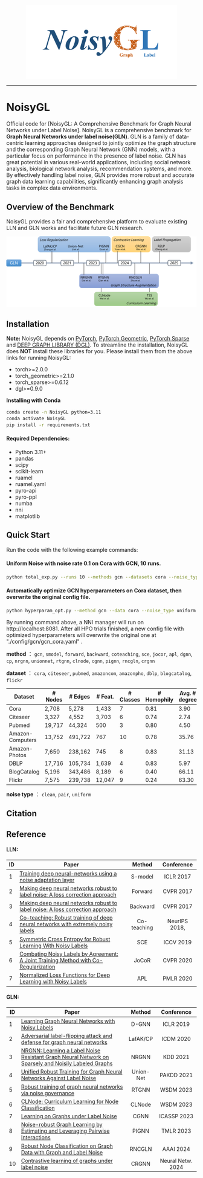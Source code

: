 <div align="center">

<img src="img/logo.png" border="0" width=400px/>

</div>



------

# NoisyGL

Official code for [NoisyGL: A Comprehensive Benchmark for Graph Neural Networks under Label Noise]. NoisyGL is a comprehensive benchmark for **Graph Neural Networks under label noise(GLN)**. 
GLN is a family of data-centric learning approaches designed to jointly optimize the graph structure and the corresponding Graph Neural Network (GNN) models, with a particular focus on performance in the presence of label noise. GLN has great potential in various real-world applications, including social network analysis, biological network analysis, recommendation systems, and more. By effectively handling label noise, GLN provides more robust and accurate graph data learning capabilities, significantly enhancing graph analysis tasks in complex data environments.

## Overview of the Benchmark
NoisyGL provides a fair and comprehensive platform to evaluate existing LLN and GLN works and facilitate future GLN research.

![timeline](img/timeline.png)

## Installation
<!--
[PyTorch](https://pytorch.org/get-started/previous-versions/)
[PyTorch Geometric, PyTorch Sparse](https://data.pyg.org/whl/)
[DEEP GRAPH LIBRARY (DGL)](https://data.dgl.ai/wheels/repo.html)
-->
**Note:** NoisyGL depends on [PyTorch](https://pytorch.org/), [PyTorch Geometric](https://pytorch-geometric.readthedocs.io/en/latest/install/installation.html), [PyTorch Sparse](https://github.com/rusty1s/pytorch_sparse) and [DEEP GRAPH LIBRARY (DGL)](https://www.dgl.ai/pages/start.html). To streamline the installation, NoisyGL does **NOT** install these libraries for you. Please install them from the above links for running NoisyGL:

- torch>=2.0.0
- torch_geometric>=2.1.0
- torch_sparse>=0.6.12
- dgl>=0.9.0

**Installing with Conda**
``` bash
conda create -n NoisyGL python=3.11
conda activate NoisyGL
pip install -r requirements.txt
```


#### Required Dependencies:
- Python 3.11+
- pandas
- scipy
- scikit-learn
- ruamel 
- ruamel.yaml
- pyro-api
- pyro-ppl
- numba
- nni
- matplotlib

## Quick Start
Run the code with the following example commands:<br>
####  Uniform Noise with noise rate 0.1 on Cora with GCN, 10 runs.
``` bash
python total_exp.py --runs 10 --methods gcn --datasets cora --noise_type uniform --noise_rate 0.1 --device cuda:0 --seed 3000 --ignore_warnings True
```

####  Automatically optimize GCN hyperparameters on Cora dataset, then overwrite the original config file.
``` bash
python hyperparam_opt.py --method gcn --data cora --noise_type uniform --noise_rate 0.1 --device cuda:0 --max_trial_number 20 --trial_concurrency 4 --port 8081 --update_config True
```
By running command above, a NNI manager will run on http://localhost:8081. 
After all HPO trials finished, a new config file with optimized hyperparameters will overwrite the original one at "./config/gcn/gcn_cora.yaml" .


**method** ： 
`gcn`, `smodel`, `forward`, `backward`, `coteaching`, `sce`, `jocor`, `apl`, `dgnn`, `cp`, `nrgnn`, `unionnet`, `rtgnn`, `clnode`, `cgnn`, `pignn`, `rncgln`, `crgnn`

**dataset** ： 
`cora`, `citeseer`, `pubmed`, `amazoncom`, `amazonpho`, `dblp`, `blogcatalog`, `flickr`

| Dataset          | # Nodes | # Edges | # Feat. | # Classes | # Homophily | Avg. # degree |
|------------------|---------|---------|---------|-----------|-------------|---------------|
| Cora             | 2,708   | 5,278   | 1,433   | 7         | 0.81        | 3.90          |
| Citeseer         | 3,327   | 4,552   | 3,703   | 6         | 0.74        | 2.74          |
| Pubmed           | 19,717  | 44,324  | 500     | 3         | 0.80        | 4.50          |
| Amazon-Computers | 13,752  | 491,722 | 767     | 10        | 0.78        | 35.76         |
| Amazon-Photos    | 7,650   | 238,162 | 745     | 8         | 0.83        | 31.13         |
| DBLP             | 17,716  | 105,734 | 1,639   | 4         | 0.83        | 5.97          |
| BlogCatalog      | 5,196   | 343,486 | 8,189   | 6         | 0.40        | 66.11         |
| Flickr           | 7,575   | 239,738 | 12,047  | 9         | 0.24        | 63.30         |

**noise type** ： 
`clean`, `pair`, `uniform`

## Citation

## Reference
#### LLN:
| **ID** | **Paper**                                                                                                                | **Method**  | **Conference** |
|--------|--------------------------------------------------------------------------------------------------------------------------|:-----------:|:--------------:|
| 1      | [Training deep neural-networks using a noise adaptation layer](https://openreview.net/pdf?id=H12GRgcxg)                  |   S-model   |   ICLR 2017    |
| 2      | [Making deep neural networks robust to label noise: A loss correction approach](https://arxiv.org/pdf/1609.03683)        |   Forward   |   CVPR 2017    | 
| 3      | [Making deep neural networks robust to label noise: A loss correction approach](https://arxiv.org/pdf/1609.03683)  |  Backward   |   CVPR 2017    | 
| 4      | [Co-teaching: Robust training of deep neural networks with extremely noisy labels](https://arxiv.org/pdf/1804.06872)     | Co-teaching | NeurIPS 2018,  |
| 5      | [Symmetric Cross Entropy for Robust Learning With Noisy Labels](https://arxiv.org/pdf/1908.06112)                        |     SCE     |   ICCV 2019    |
| 6      | [Combating Noisy Labels by Agreement: A Joint Training Method with Co-Regularization](https://arxiv.org/pdf/2003.02752) |    JoCoR    |   CVPR 2020    |
| 7      | [Normalized Loss Functions for Deep Learning with Noisy Labels](https://proceedings.mlr.press/v119/ma20c/ma20c-supp.pdf) |     APL     |   PMLR 2020    |

#### GLN:
| **ID** | **Paper** | **Method** | **Conference** |
|--------|---------|:----------:|:--------------:|
| 1      | [Learning Graph Neural Networks with Noisy Labels](https://arxiv.org/abs/1905.01591)      |   D-GNN    |   ICLR 2019    |
| 2      | [Adversarial label-flipping attack and defense for graph neural networks](https://ieeexplore.ieee.org/document/9338299) |  LafAK/CP  |   ICDM 2020    |
| 3      | [NRGNN: Learning a Label Noise Resistant Graph Neural Network on Sparsely and Noisily Labeled Graphs](https://dl.acm.org/doi/10.1145/3447548.3467364)  |   NRGNN    |    KDD 2021    |
| 4      | [Unified Robust Training for Graph Neural Networks Against Label Noise](https://link.springer.com/chapter/10.1007/978-3-030-75762-5_42)  | Union-Net  |  PAKDD 2021  |
| 5      | [Robust training of graph neural networks via noise governance](https://dl.acm.org/doi/abs/10.1145/3539597.3570369)  |   RTGNN    | WSDM 2023 |
| 6      | [CLNode: Curriculum Learning for Node Classification](https://dl.acm.org/doi/10.1145/3539597.3570385)  |   CLNode   |   WSDM 2023  |
| 7      | [Learning on Graphs under Label Noise](https://ieeexplore.ieee.org/abstract/document/10096088/)  |    CGNN    |   ICASSP 2023    |
| 8      | [Noise-robust Graph Learning by Estimating and Leveraging Pairwise Interactions](https://openreview.net/forum?id=r7imkFEAQb) |   PIGNN    |   TMLR 2023    |
| 9      | [Robust Node Classification on Graph Data with Graph and Label Noise](https://ojs.aaai.org/index.php/AAAI/article/view/29668)  |   RNCGLN   |  AAAI 2024  |
| 10     | [Contrastive learning of graphs under label noise](https://www.sciencedirect.com/science/article/pii/S0893608024000273)  |   CRGNN    |    Neural Netw. 2024














